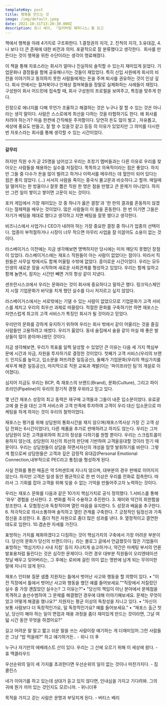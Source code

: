 ```yaml
---
templateKey: post
title: 행복을 만드는 것
image: /img/default.jpeg
date: 2021-10-31T13:20:30.000Z
description: 토니 셰이, 『딜리버링 해피니스』를 읽고
---
```

책에서 행복을 아래 4가지로 구조화한다. 1.결정권의 지각, 2. 진척의 지각, 3.유대감, 4. 나 보다 더 큰 존재에 대한 비전과 의미. 포괄적으로 잘 분류했다고 생각한다.  회사를 만든다는 것이 행복을 위한 수단이라는 생각이 명료해졌다.

이 책을 통해 자포스라는 회사가 얼마나 진실하되 솔직할 수 있는지 재미있게 읽었다. 기업문화나 결정들을 함께 공유해나가는 것들이 재밌었다. 특히 신입 사원에게 회사의 비전을 이야기하고 동의하지 못한 사람들에게는 돈을 주며 퇴사를 권유하는 것이 인상 깊다. 회사 안에서는 컬쳐북이나 인재상 컬쳐북들을 정말로 실체화하는 사례들이 재밌다. 구성원이 회사 어드민에 접속할 때, 회사 구성원의 프로필을 보여주고, 특징을 맞추게 한다. 

진정으로 에너지를 다해 무언가 조율하고 해결하는 것은 누구나 잘 할 수 있는 것은 아니라는 생각 말이다. 사람은 스스로에게 최선을 다하는 것을 타협하기도 한다. 왜 회사를 차려야 하는가? 마음 한켠에 간직해둔 주저함이다. 당연히 돈도 많이 벌고 , 자유롭고, 세상에 풍요도 만들고, 잘 할 수 있을것 같고 등등 의 이유가 있었지만 그 의미를 다시한번 자포스라는 회사를 통해 생각할 수 있는 시간이었다.

---

#### 갈무리

하지만 직원 수가 곧 25명을 넘어섰고 우리는 초창기 멤버들과는 다른 이유로 우리를 찾아오는 사람들을 채용하는 실수를 저질렀다. 똑똑하고 의욕적이라는 점은 좋았다. 하지만 그들 중 다수가 돈을 많이 벌려고 하거나 이력서를 메우려는 데 혈안이 되어 있다는 점은 좋지 않았다. (…) 서서히 사람을 죽이는 중국식 물고문과 비슷하다.고 할까. 매일매일 떨어지는 한 방울이나 잘못 뽑은 직원 한 명은 참을 만했고 큰 문제가 아니었다. 하지만 그런 일이 쌓이고 쌓이면 고문이 되는 것이다.


포커 게임에서 가장 재미있는 것 중 하나가 옳은 결정'과 '한 판의 결과를 혼동하지 않겠다는 절제력을 배우는 것이었다. 많은 사람들이 이 둘을 혼동한다. 한 번 이기면 그들은 자기가 베팅을 제대로 했다고 생각하고 지면 베팅을 잘못 했다고 생각한다. 


비즈니스에서 사업가나 CEO가 내려야 하는 가장 중요한 결정 중 하나가 업종의 선택이다. 업종이 부적절하거나 시장이 너무 작으면 아무리 사업을 잘 이끌어도 소용이 없는 것이다.


라스베이거스 이전에는 지금 생각해보면 명백하지만 당시에는 미처 깨닫지 못했던 장점이 있었다. 라스베이거스에는 재포스 직원들이 아는 사람이 없었다는 점이다. 따라서 직원들은 사무실 밖에서도 함께 어울릴 수밖에 없었다. 흥미로운 시간이었다. 우리는 모두 인생의 새로운 장을 시작하며 새로운 사회관계를 형성하고 있었다. 우리는 함께 일하고 함께 놀면서, 잠자는 시간만 빼면 거의 항상 같이 지냈다.

샌프란시스코에서 우리는 문화라는 것이 회사에 중요하다고 말하곤 했다. 링크익스체인지 시절 기업문화가 바닥을 치게 했던 실수를 다시 저지르고 싶지 않았다.

라스베이거스에서는 서로밖에는 기댈 수 있는 사람이 없었으므로 기업문화가 고객 서비스를 제치고 우리의 최우선 과제로 떠올랐다. 적절한 문화를 구축하기만 하면 재포스는 자연스럽게 최고의 고객 서비스가 특징인 회사가 될 것이라고 믿었다.

우리만의 문화를 강하게 유지하기 위하여 우리는 회사 밖에서 같이 어울리는 것을 즐길 사람들만 고용하려고 애썼다. 우리가 옳았다. 동네 술집에서 술을 같이 마실 때 좋은 발상들이 많이 쏟아져나왔던 것이다.

지금 생각해보면, 우리가 목표를 일찍 달성할 수 있었던 큰 이유는 다음 세 가지 핵심부문에 시간과 자금, 자원을 투자하기로 결정한 것이었다. 첫째가 고객 서비스(우리의 브랜드 인지도를 높이고, 입소문을 퍼뜨려준 일등공신), 둘째가 기업문화(우리의 핵심가치를 세우게 해준 일등공신), 마지막으로 직원 교육과 계발(이는 '파이프라인 팀'의 개설로 이어졌다).

심지어 지금도 우리는 BCP, 즉 재포스의 브랜드(Brand), 문화(Culture), 그리고 파이프라인(Pipeline)이 우리의 장기적 경쟁 우위라고 믿고 있다.


몇 년간 재포스 성장의 최고 동력은 재구매 고객들과 그들이 내준 입소문이었다. 유료광고에 쓸 돈을 대신 고객 서비스와 고객 만족에 투자하여 고객이 우리 대신 입소문으로 마케팅을 하게 하자는 것이 우리의 철학이었다.


재포스는 평가를 위해 상담원의 통화시간을 재지 않으며(재포스역사상 가장 긴 고객 상담 전화는 6시간이었다!), 다른 제품을 추가로 판매하려고 하지도 않는다. 우리는 그저 상담원이 모든 고객을위하여 최고의 정성을 다하기를 원할 뿐이다. 우리는 스크립트를이용하지 않는데, 상담원이 자신의 최선의 판단에 기반하여 고객을응대할 것이라 믿기 때문이다. 우리는 상담원들이 상담을 하면서자신의 개성을 맘껏 발휘하기를 바란다. 그렇게 함으로써 상담원들은 고객과 깊은 감정적 유대감(Personal Emotional Connection,내부적으로 PEC라고 통칭)을 형성하게 된다.

사실 전화를 통한 매출은 약 5퍼센트에 지나지 않으며, 대부분의 경우 판매로 이어지지 않는다. 하지만 고객은 일생 동안 평균적으로 한 번 이상은 우리를 전화로 접촉한다. 따라서 그 기회를 잡아 고객을 위해 잊을 수 없는 기억을 만들어주고자 노력하는 것이다.


우리는 재포스 문화를 다음과 같은 10가지 핵심가치로 공식 정의했다. 1.서비스를 통해 '와우' 경험을 선사한다. 2. 변화를 적극 수용하고 추진한다. 3. 재미와 약간의 희한함을 창조한다. 4. 모험정신과 독창적이며 열린 마음을 유지한다. 5. 성장과 배움을 추구한다. 6. 적극적으로 의사소통하며 솔직하고 열린 관계를 구축한다. 7. 긍정적인 팀정신과 가족정신을 조성한다. 8. 좀더 적은 자원으로 좀더 많은 성과를 낸다. 9. 열정적이고 결연한 태도로 임한다. 10.겸손한 자세를 가진다.

표방하는 가치를 체화하겠다고 다짐하는 것이 핵심가치의 구축에서 가장 어려운 부분이다. 당신의 문화가 당신의 브랜드이다」라는 블로그 글에서 언급했듯이 많은 기업들이 표방하는 '핵심가치나 사내 지침' 등이 지나치게 숭고하거나, 약간은 마케팅 부서의 언론 발표용처럼 들린다는 것은 심각한 문제이다. 이런 경우 대부분 직원들이 오리엔테이션 첫날 배우고 잊어버리는, 그 후에는 로비에 걸린 의미 없는 명판에 남게 되는 무의미한 말에 지나지 않게 된다.

재포스 인터뷰 질문 샘플
지원자는 틀에서 벗어난 사고와 행동을 할 의향이 있다.
• "이전 직장에서 틀에서 벗어난 사고와 행동을 했던 예를 들어보세요."“직장에서 저질렀던 실수 중 가장 괜찮았던 실수는? 그 이유는?"• "당신의 책임이 아닌 분야에서 문제점을 목격하고 솔선수범하여 그 문제를 해결했던 경우에 대해 이야기해보세요. 문제는 무엇이었고 어떻게 해결을 했나요?"
지원자는 평균 이상의 독창성을 지니고 있다.
• "자신이 보통 사람보다 더 독창적인가요, 덜 독창적인가요? 예를 들어보세요."
• “재포스 출근 첫날, 당신이 해야 하는 일이 면접과 채용 과정을 좀더 재미있게 만드는 것이라면, 그날 여덟 시간 동안 무엇을 하겠어요?"


길고 어려운 말 말고 짧고 쉬운 말을 쓰는 사람이랑 얘기하는 게 더재미있어.그런 사람들은 그냥 “밥 먹을래?" 하고 얘기하거든.. - 위니 더 푸

누구나 자기만의 에베레스트 산이 있다. 우리는 그 산에 오르기 위해 이 세상에 왔다. - 휴 맥클라우드

우선순위의 일이 세 가지를 초과한다면 우선순위의 일이 없는 것이나 마찬가지다. - 짐 콜린스

네가 이야기를 하고 있는데 상대가 듣고 있지 않다면, 인내심을 가지고 기다려봐. 그의 귀에 뭔가 끼어 있는 것인지도 모르니까. - 위니더푸

목적을 가지고 걷는 사람은 운명과 부딪치게 된다. - 버티스 베리
